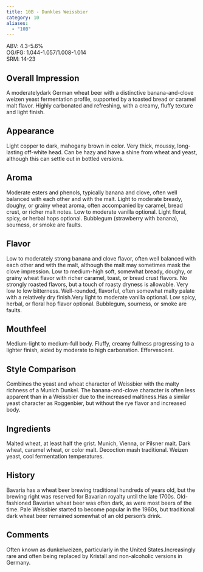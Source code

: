 ```yaml
---
title: 10B - Dunkles Weissbier
category: 10
aliases: 
  - "10B"
---
```


ABV: 4.3-5.6%  
OG/FG: 1.044-1.057/1.008-1.014  
SRM: 14-23  

## Overall Impression
A moderatelydark German wheat beer with a distinctive banana-and-clove weizen yeast fermentation profile, supported by a toasted bread or caramel malt flavor. Highly carbonated and refreshing, with a creamy, fluffy texture and light finish.

## Appearance
Light copper to dark, mahogany brown in color. Very thick, moussy, long-lasting off-white head. Can be hazy and have a shine from wheat and yeast, although this can settle out in bottled versions.

## Aroma
Moderate esters and phenols, typically banana and clove, often well balanced with each other and with the malt. Light to moderate bready, doughy, or grainy wheat aroma, often accompanied by caramel, bread crust, or richer malt notes. Low to moderate vanilla optional. Light floral, spicy, or herbal hops optional. Bubblegum (strawberry with banana), sourness, or smoke are faults.

## Flavor
Low to moderately strong banana and clove flavor, often well balanced with each other and with the malt, although the malt may sometimes mask the clove impression. Low to medium-high soft, somewhat bready, doughy, or grainy wheat flavor with richer caramel, toast, or bread crust flavors. No strongly roasted flavors, but a touch of roasty dryness is allowable. Very low to low bitterness. Well-rounded, flavorful, often somewhat malty palate with a relatively dry finish.Very light to moderate vanilla optional. Low spicy, herbal, or floral hop flavor optional. Bubblegum, sourness, or smoke are faults.

## Mouthfeel
Medium-light to medium-full body. Fluffy, creamy fullness progressing to a lighter finish, aided by moderate to high carbonation. Effervescent.

## Style Comparison
Combines the yeast and wheat character of Weissbier with the malty richness of a Munich Dunkel. The banana-and-clove character is often less apparent than in a Weissbier due to the increased maltiness.Has a similar yeast character as Roggenbier, but without the rye flavor and increased body.

## Ingredients
Malted wheat, at least half the grist. Munich, Vienna, or Pilsner malt. Dark wheat, caramel wheat, or color malt. Decoction mash traditional. Weizen yeast, cool fermentation temperatures.

## History
Bavaria has a wheat beer brewing traditional hundreds of years old, but the brewing right was reserved for Bavarian royalty until the late 1700s. Old-fashioned Bavarian wheat beer was often dark, as were most beers of the time. Pale Weissbier started to become popular in the 1960s, but traditional dark wheat beer remained somewhat of an old person’s drink.

## Comments
Often known as dunkelweizen, particularly in the United States.Increasingly rare and often being replaced by Kristall and non-alcoholic versions in Germany.